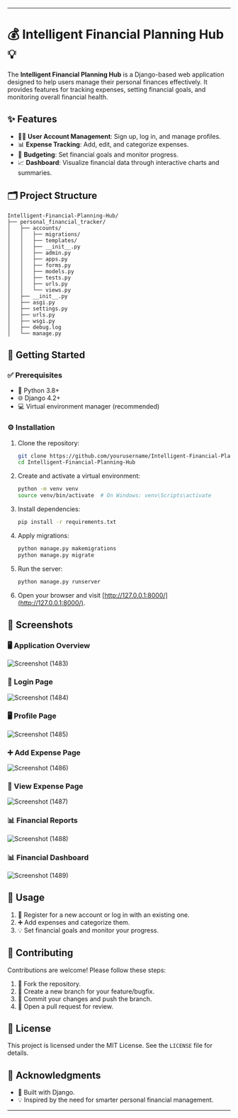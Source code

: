

---

# 💰 Intelligent Financial Planning Hub 💡

The **Intelligent Financial Planning Hub** is a Django-based web application designed to help users manage their personal finances effectively. It provides features for tracking expenses, setting financial goals, and monitoring overall financial health.

## ✨ Features

- 🧑‍💻 **User Account Management**: Sign up, log in, and manage profiles.
- 📊 **Expense Tracking**: Add, edit, and categorize expenses.
- 🎯 **Budgeting**: Set financial goals and monitor progress.
- 📈 **Dashboard**: Visualize financial data through interactive charts and summaries.

## 🗂️ Project Structure

```plaintext
Intelligent-Financial-Planning-Hub/
├── personal_financial_tracker/
│   ├── accounts/
│   │   ├── migrations/
│   │   ├── templates/
│   │   ├── __init__.py
│   │   ├── admin.py
│   │   ├── apps.py
│   │   ├── forms.py
│   │   ├── models.py
│   │   ├── tests.py
│   │   ├── urls.py
│   │   └── views.py
│   ├── __init__.py
│   ├── asgi.py
│   ├── settings.py
│   ├── urls.py
│   ├── wsgi.py
│   ├── debug.log
│   └── manage.py
```

## 🚀 Getting Started

### ✅ Prerequisites

- 🐍 Python 3.8+
- 🌐 Django 4.2+
- 💻 Virtual environment manager (recommended)

### ⚙️ Installation

1. Clone the repository:

   ```bash
   git clone https://github.com/yourusername/Intelligent-Financial-Planning-Hub.git
   cd Intelligent-Financial-Planning-Hub
   ```

2. Create and activate a virtual environment:

   ```bash
   python -m venv venv
   source venv/bin/activate  # On Windows: venv\Scripts\activate
   ```

3. Install dependencies:

   ```bash
   pip install -r requirements.txt
   ```

4. Apply migrations:

   ```bash
   python manage.py makemigrations
   python manage.py migrate
   ```

5. Run the server:

   ```bash
   python manage.py runserver
   ```

6. Open your browser and visit [http://127.0.0.1:8000/](http://127.0.0.1:8000/).

## 📸 Screenshots

### 🖥️ Application Overview
![Screenshot (1483)](https://github.com/user-attachments/assets/55565b15-932d-4d4f-932f-64b74e108b68)

### 🔑 Login Page
![Screenshot (1484)](https://github.com/user-attachments/assets/371fed24-62bc-4b91-8e8c-4b800a70fe23)

### 🖥️ Profile Page
![Screenshot (1485)](https://github.com/user-attachments/assets/742faabc-225f-47c5-81ed-9825b5876c00)

### ➕ Add Expense Page
![Screenshot (1486)](https://github.com/user-attachments/assets/2803969a-470f-4f97-bfd2-162bfe564c72)

### 👀 View Expense Page
![Screenshot (1487)](https://github.com/user-attachments/assets/ff759f0e-355c-42bf-a072-16482df92c4f)

### 📊 Financial Reports
![Screenshot (1488)](https://github.com/user-attachments/assets/189c620e-8c23-4639-8043-1413544beba4)

### 📊 Financial Dashboard
![Screenshot (1489)](https://github.com/user-attachments/assets/8b77bd5a-2ff1-4a79-a06c-b7eab72aac09)


## 🎯 Usage

1. 📝 Register for a new account or log in with an existing one.
2. ➕ Add expenses and categorize them.
3. 💡 Set financial goals and monitor your progress.

## 🤝 Contributing

Contributions are welcome! Please follow these steps:

1. 🍴 Fork the repository.
2. 🌱 Create a new branch for your feature/bugfix.
3. 💾 Commit your changes and push the branch.
4. 📨 Open a pull request for review.

## 📜 License

This project is licensed under the MIT License. See the `LICENSE` file for details.

## 🙌 Acknowledgments

- 🚀 Built with Django.
- 💡 Inspired by the need for smarter personal financial management.

---

